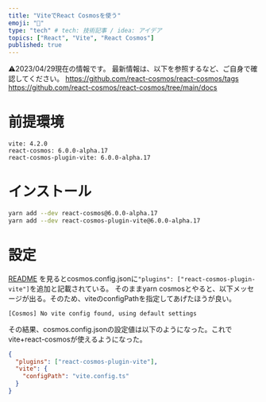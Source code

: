 ```yaml
---
title: "ViteでReact Cosmosを使う"
emoji: "🌼"
type: "tech" # tech: 技術記事 / idea: アイデア
topics: ["React", "Vite", "React Cosmos"]
published: true
---
```


⚠️2023/04/29現在の情報です。
最新情報は、以下を参照するなど、ご自身で確認してください。
https://github.com/react-cosmos/react-cosmos/tags
https://github.com/react-cosmos/react-cosmos/tree/main/docs

# 前提環境

```
vite: 4.2.0
react-cosmos: 6.0.0-alpha.17
react-cosmos-plugin-vite: 6.0.0-alpha.17
```

# インストール

```bash
yarn add --dev react-cosmos@6.0.0-alpha.17
yarn add --dev react-cosmos-plugin-vite@6.0.0-alpha.17
```

# 設定
[README](https://github.com/react-cosmos/react-cosmos/tree/main/docs#getting-started) を見るとcosmos.config.jsonに`"plugins": ["react-cosmos-plugin-vite"]`を追加と記載されている。
そのままyarn cosmosとやると、以下メッセージが出る。そのため、viteのconfigPathを指定してあげたほうが良い。

```
[Cosmos] No vite config found, using default settings
```

その結果、cosmos.config.jsonの設定値は以下のようになった。これでvite+react-cosmosが使えるようになった。

```json
{
  "plugins": ["react-cosmos-plugin-vite"],
  "vite": {
    "configPath": "vite.config.ts"
  }
}
```

